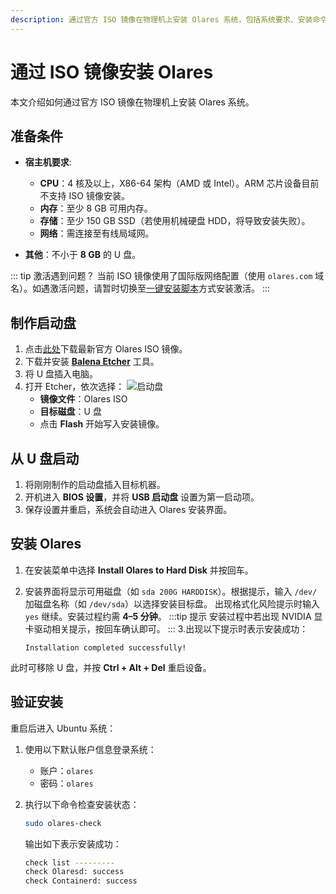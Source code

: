 ```yaml
---
description: 通过官方 ISO 镜像在物理机上安装 Olares 系统，包括系统要求、安装命令和激活流程。
---
```


# 通过 ISO 镜像安装 Olares

本文介绍如何通过官方 ISO 镜像在物理机上安装 Olares 系统。

## 准备条件

- **宿主机要求**:
  - **CPU**：4 核及以上，X86-64 架构（AMD 或 Intel）。ARM 芯片设备目前不支持 ISO 镜像安装。
  - **内存**：至少 8 GB 可用内存。
  - **存储**：至少 150 GB SSD（若使用机械硬盘 HDD，将导致安装失败）。
  - **网络**：需连接至有线局域网。

- **其他**：不小于 **8 GB** 的 U 盘。

::: tip 激活遇到问题？
当前 ISO 镜像使用了国际版网络配置（使用 `olares.com` 域名）。如遇激活问题，请暂时切换至[一键安装脚本](install-linux-script.md)方式安装激活。
:::

## 制作启动盘

1. 点击[此处](https://cdn.olares.cn/olares-latest-amd64-cn.iso)下载最新官方 Olares ISO 镜像。
2. 下载并安装 [**Balena Etcher**](https://etcher.balena.io/) 工具。
3. 将 U 盘插入电脑。
4. 打开 Etcher，依次选择：
   ![启动盘](/images/manual/get-started/iso-flash.png#bordered)
    - **镜像文件**：Olares ISO
    - **目标磁盘**：U 盘
    - 点击 **Flash** 开始写入安装镜像。

## 从 U 盘启动
1. 将刚刚制作的启动盘插入目标机器。
2. 开机进入 **BIOS 设置**，并将 **USB 启动盘** 设置为第一启动项。
3. 保存设置并重启，系统会自动进入 Olares 安装界面。

## 安装 Olares

1. 在安装菜单中选择 **Install Olares to Hard Disk** 并按回车。
2. 安装界面将显示可用磁盘（如 `sda 200G HARDDISK`）。根据提示，输入 `/dev/` 加磁盘名称（如 `/dev/sda`）以选择安装目标盘。 出现格式化风险提示时输入 `yes` 继续。安装过程约需 **4–5 分钟**。
   :::tip 提示
   安装过程中若出现 NVIDIA 显卡驱动相关提示，按回车确认即可。
   :::
3.出现以下提示时表示安装成功：

   ```shell
   Installation completed successfully!
   ```
此时可移除 U 盘，并按 **Ctrl + Alt + Del** 重启设备。

## 验证安装

重启后进入 Ubuntu 系统：

1. 使用以下默认账户信息登录系统：
    - 账户：`olares`
    - 密码：`olares`

2. 执行以下命令检查安装状态：

    ```bash
    sudo olares-check
    ```
   输出如下表示安装成功：
    
   ```bash
   check list ---------
   check Olaresd: success
   check Containerd: success
   ```
<!--@include: ./install-and-activate-olares.md{4,16}-->

<!--@include: ./log-in-to-olares.md-->

<!--@include: ./reusables.md{34,38}-->